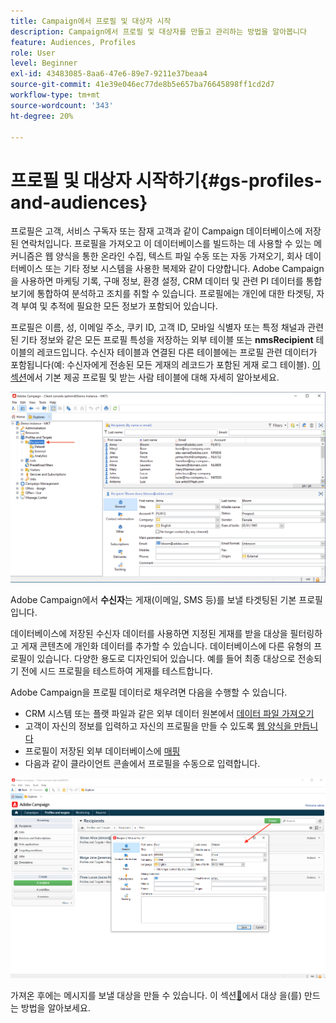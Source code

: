 ```yaml
---
title: Campaign에서 프로필 및 대상자 시작
description: Campaign에서 프로필 및 대상자를 만들고 관리하는 방법을 알아봅니다
feature: Audiences, Profiles
role: User
level: Beginner
exl-id: 43483085-8aa6-47e6-89e7-9211e37beaa4
source-git-commit: 41e39e046ec77de8b5e657ba76645898ff1cd2d7
workflow-type: tm+mt
source-wordcount: '343'
ht-degree: 20%

---
```


# 프로필 및 대상자 시작하기{#gs-profiles-and-audiences}

프로필은 고객, 서비스 구독자 또는 잠재 고객과 같이 Campaign 데이터베이스에 저장된 연락처입니다. 프로필을 가져오고 이 데이터베이스를 빌드하는 데 사용할 수 있는 메커니즘은 웹 양식을 통한 온라인 수집, 텍스트 파일 수동 또는 자동 가져오기, 회사 데이터베이스 또는 기타 정보 시스템을 사용한 복제와 같이 다양합니다. Adobe Campaign을 사용하면 마케팅 기록, 구매 정보, 환경 설정, CRM 데이터 및 관련 PI 데이터를 통합 보기에 통합하여 분석하고 조치를 취할 수 있습니다. 프로필에는 개인에 대한 타겟팅, 자격 부여 및 추적에 필요한 모든 정보가 포함되어 있습니다.



프로필은 이름, 성, 이메일 주소, 쿠키 ID, 고객 ID, 모바일 식별자 또는 특정 채널과 관련된 기타 정보와 같은 모든 프로필 특성을 저장하는 외부 테이블 또는 **nmsRecipient** 테이블의 레코드입니다. 수신자 테이블과 연결된 다른 테이블에는 프로필 관련 데이터가 포함됩니다(예: 수신자에게 전송된 모든 게재의 레코드가 포함된 게재 로그 테이블). [이 섹션](../dev/datamodel.md#ootb-profiles)에서 기본 제공 프로필 및 받는 사람 테이블에 대해 자세히 알아보세요.

![](assets/recipients-in-explorer.png)

Adobe Campaign에서 **수신자**&#x200B;는 게재(이메일, SMS 등)를 보낼 타겟팅된 기본 프로필입니다.

데이터베이스에 저장된 수신자 데이터를 사용하면 지정된 게재를 받을 대상을 필터링하고 게재 콘텐츠에 개인화 데이터를 추가할 수 있습니다. 데이터베이스에 다른 유형의 프로필이 있습니다. 다양한 용도로 디자인되어 있습니다. 예를 들어 최종 대상으로 전송되기 전에 시드 프로필을 테스트하여 게재를 테스트합니다.

Adobe Campaign을 프로필 데이터로 채우려면 다음을 수행할 수 있습니다.

* CRM 시스템 또는 플랫 파일과 같은 외부 데이터 원본에서 [데이터 파일 가져오기](../start/import.md)
* 고객이 자신의 정보를 입력하고 자신의 프로필을 만들 수 있도록 [웹 양식을 만듭니다](../dev/webapps.md)
* 프로필이 저장된 외부 데이터베이스에 [매핑](../connect/fda.md)
* 다음과 같이 클라이언트 콘솔에서 프로필을 수동으로 입력합니다.

![](assets/create-profile.png)

<!--You can also select your message audience in an external file: recipients are stored not in the database, but in files. These are known as “external” deliveries. These contacts can be imported or not in Adobe Campaign. [Learn more](external-profiles.md).-->

가져온 후에는 메시지를 보낼 대상을 만들 수 있습니다. 이 섹션[&#128279;](create-audiences.md)에서 대상 을(를) 만드는 방법을 알아보세요.